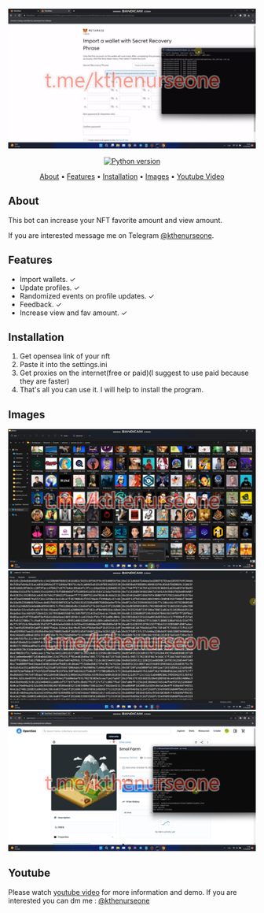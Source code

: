 <p align="center"><a href="https://youtu.be/6Mky1k2s12c" target="_blank"><img src="https://github.com/kthenurseone-dev/opensea_favbot/blob/main/video.gif?raw=true"></a></p>

<p align="center">
    <a href="https://www.python.org/downloads/release/python-380/"><img src="https://img.shields.io/badge/python-3.8-blue.svg?style=plastic" alt="Python version"></a>
</p>

<p align="center">
  <a href="#about">About</a>
  •
  <a href="#features">Features</a>
  •
  <a href="#installation">Installation</a>
  •
  <a href="#images">Images</a>
  •
  <a href="#youtube">Youtube Video</a>
</p>

## About
This bot can increase your NFT favorite amount and view amount.

If you are interested message me on Telegram [@kthenurseone](https://t.me/kthenurseone). 

## Features
- Import wallets. ✓
- Update profiles. ✓
- Randomized events on profile updates. ✓
- Feedback. ✓
- Increase view and fav amount. ✓



## Installation
1) Get opensea link of your nft
2) Paste it into the settings.ini
3) Get proxies on the internet(free or paid)(I suggest to use paid because they are faster)
4) That's all you can use it.
I will help to install the program.


## Images
![Dextool_Bot](https://github.com/kthenurseone-dev/opensea_favbot/blob/main/1.png?raw=true)
![Dextool_Bot](https://github.com/kthenurseone-dev/opensea_favbot/blob/main/2.png?raw=true)
![Dextool_Bot](https://github.com/kthenurseone-dev/opensea_favbot/blob/main/3.png?raw=true)



## Youtube
Please watch [youtube video](https://youtu.be/6Mky1k2s12c) for more information and demo. If you are interested you can dm me : [@kthenurseone](https://t.me/kthenurseone)
